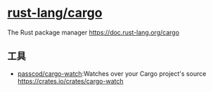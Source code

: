 # [rust-lang/cargo](https://github.com/rust-lang/cargo)

The Rust package manager https://doc.rust-lang.org/cargo

## 工具

* [passcod/cargo-watch](https://github.com/passcod/cargo-watch):Watches over your Cargo project's source https://crates.io/crates/cargo-watch
